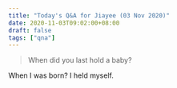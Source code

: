 ```yaml
---
title: "Today's Q&A for Jiayee (03 Nov 2020)"
date: 2020-11-03T09:02:00+08:00
draft: false
tags: ["qna"]
---
```

> When did you last hold a baby?

When I was born? I held myself.
